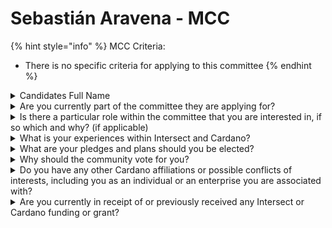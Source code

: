 # Sebastián Aravena - MCC

{% hint style="info" %}
MCC Criteria:

* There is no specific criteria for applying to this committee
{% endhint %}

<details>

<summary>Candidates Full Name</summary>

Sebastián Aravena\


</details>



<details>

<summary>Are you currently part of the committee they are applying for?</summary>

No

</details>



<details>

<summary>Is there a particular role within the committee that you are interested in, if so which and why? (if applicable)</summary>

I am interested in serving in an advisory role on the committee, specifically in the areas of community engagement and content creation. My experience with the Spanish speaker community and the Cardano Ambassador Program has provided me with the skills necessary to effectively coordinate and ensure that the voice of the community is heard and valued.

</details>



<details>

<summary>What is your experiences within Intersect and Cardano?</summary>

I'm a founding member of Intersect and I've been part of the Cardano community since 2018. I am an SPO of CHIL pool, a former Cardano ambassador and content creator, and now I work in the community team of the Cardano Foundation.

</details>



<details>

<summary>What are your pledges and plans should you be elected?</summary>

If elected, I would prioritize Cardano's values of transparency, inclusiveness, decentralization, and innovation. I intend to create a feedback mechanism to continuously improve our processes and initiatives based on community input.

</details>



<details>

<summary>Why should the community vote for you?</summary>

I have a background in community management, particularly within the Cardano ecosystem, and will also representing one of the pioneering entities as it is the Cardano Foundation as a enterprise member of Intersect. My focus is always on creating value for the community by listening, adapting and implementing effective strategies.

</details>



<details>

<summary>Do you have any other Cardano affiliations or possible conflicts of interests, including you as an individual or an enterprise you are associated with?</summary>

I am part of the Cardano Foundation enterprise membership.

</details>



<details>

<summary>Are you currently in receipt of or previously received any Intersect or Cardano funding or grant?</summary>

No

</details>
